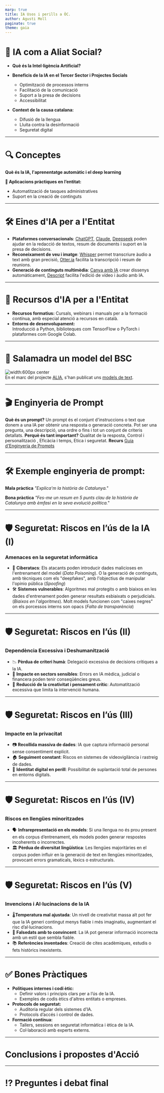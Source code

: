 ```yaml
---
marp: true
title: IA Usos i perills a ÒC.
author: Agusti Moll
paginate: true
theme: gaia
---
```

<style>
img[alt~="center"] {
  display: block;
  margin: 0 auto;
}
</style>
# 👥 IA com a Aliat Social?

- **Què és la Intel·ligència Artificial?**  

- **Beneficis de la IA en el Tercer Sector i Projectes Socials**  
  - Optimització de processos interns
  - Facilitació de la comunicació
  - Suport a la presa de decisions
  - Accessibilitat

- **Context de la causa catalana:**
  - Difusió de la llengua
  - Lluita contra la desinformació
  - Seguretat digital

<!--
**Notes:**  
- La Intel·ligència Artificial (IA) es refereix a sistemes informàtics capaços d'executar tasques que normalment requereixen intel·ligència humana, com ara el reconeixement de patrons, la presa de decisions o la generació de llenguatge. Des de les seves primeres investigacions als anys 50 fins als models actuals basats en xarxes neuronals, la IA ha evolucionat per convertir-se en una eina fonamental en múltiples sectors.
- Beneficis de la IA en el Tercer Sector i Projectes Socials
  - Optimització de processos interns: Automatització de tasques administratives com la gestió de bases de dades o el seguiment de projectes.
  - Facilitació de la comunicació: Creació de resums automàtics, assistència en la redacció de materials de sensibilització o gestió de xarxes socials.
  - Suport a la presa de decisions: Anàlisi de dades per a millorar estratègies de captació de fons o l’impacte de campanyes socials.
  - Accessibilitat: Aplicacions que milloren l’accés a la informació per a persones amb discapacitat visual o auditiva.

- Context de la causa catalana i la tecnologia com a eina estratègica
La IA pot jugar un paper clau en la defensa de drets socials i la promoció de la llengua i cultura catalana:

  - Preservació i difusió de la llengua: Sistemes de traducció automàtica i correcció en català.
  - Lluita contra la desinformació: Anàlisi de notícies falses i identificació d'informació manipulada.
  - Seguretat digital: Eines de protecció de dades i comunicació xifrada per garantir la privacitat de les entitats.
-->
---
# 🔍 Conceptes

**Què és la IA, l'aprenentatge automàtic i el deep learning**  
  
**🚀 Aplicacions pràctiques en l’entitat:**  
  - Automatització de tasques administratives
  - Suport en la creació de continguts

<!--   
**Notes:**  
Concepte:
Cercles concentrics.

**Intel·ligència Artificial (IA)*: Fa referència a sistemes informàtics que poden realitzar tasques que normalment requereixen intel·ligència humana, com ara la presa de decisions, el reconeixement d'imatges o el processament del llenguatge.

**Aprenentatge automàtic (Machine Learning - ML)**: És una subcategoria de la IA on els sistemes aprenen patrons a partir de dades i fan prediccions sense ser explícitament programats. Un exemple pràctic podria ser un sistema que categoritza correus electrònics com a "importants" o "brossa" en funció dels missatges que l’usuari obre més sovint.

**Deep Learning**: És una branca de l’aprenentatge automàtic que utilitza xarxes neuronals artificials per processar grans volums de dades. Per exemple, el reconeixement facial en xarxes socials o la traducció automàtica en temps real.

Aplicacions pràctiques en una entitat de causa
Les entitats socials poden aprofitar la IA per millorar l'eficiència i optimitzar recursos en diferents àmbits:

**Automatització de tasques administratives**

- Eines d’IA poden ajudar a organitzar grans volums de dades sobre socis, donacions o projectes.
- Exemples: Sistemes que classifiquen documents automàticament o generen resums d'informes.
**Suport en la creació de continguts**

- Assistents d’IA poden suggerir textos per comunicats de premsa, publicacions a xarxes socials o butlletins informatius.
- Exemples: IA que analitza el sentiment de comentaris a xarxes socials per ajustar el to de la comunicació.

-->
---

# 🛠 Eines d'IA per a l'Entitat

  - **Plataformes conversacionals**: [ChatGPT](https://chatgpt.com), [Claude](https://claude.ai/), [Deepseek](https://chat.deepseek.com/) poden ajudar en la redacció de textos, resum de documents i suport en la presa de decisions.
  - **Reconeixament de veu i imatge**: [Whisper](https://github.com/openai/whisper) permet transcriure àudio a text amb gran precisió, [Otter.ia](https://otter.ai/) facilita la transcripció i resum de reunions. 
  - **Generació de continguts multimèdia**: [Canva amb IA](https://www.canva.com/es_es/generador-imagenes-ia/) crear dissenys automàticament, [Descript](https://web.descript.com/) facilita l'edició de vídeo i àudio amb IA. 

---

# 🧰 Recursos d'IA per a l'Entitat
- **Recursos formatius:**
  Cursals, webinars i manuals per a la formació contínua, amb especial atenció a recursos en català.
- **Entorns de desenvolupament:**  
  Introducció a Python, biblioteques com TensorFlow o PyTorch i plataformes com Google Colab.


<!--
**Notes:**  
- ChatGPT: https://www.youtube.com/playlist?list=PL6kQim6ljTJuDrH3yPIxfrbHRBm_o8kxB
-->

---
# 🦎 **Salamadra** un model del BSC
![width:600px center](img/corpus_language_1.1.png)
En el marc del projecte [ALIA](https://alia.gob.es/), s'han publicat uns [models de text](https://langtech-bsc.gitbook.io/alia-kit/modelos/modelos-de-texto). 

---

# ​🎬​ Enginyeria de Prompt 


**Què és un prompt?**
Un prompt és el conjunt d'instruccions o text que donem a una IA per obtenir una resposta o generació concreta. Pot ser una pregunta, una descripció, una ordre o fins i tot un conjunt de criteris detallats.
**Perquè és tant important?**
Qualitat de la resposta, Control i personalització , Eficàcia i temps, Etica i seguretat.
**Recurs**
[Guia d'Enginyeria de Prompts](https://www.promptingguide.ai/ca)

<!---
Notes:
🔹 Qualitat de la resposta → Un bon prompt guia la IA per donar respostes més precises i útils.
🔹 Control i personalització → Permet afinar els resultats segons necessitats específiques.
🔹 Eficàcia i temps → Evita respostes vagues i redueix la necessitat de repetir consultes.
🔹 Ètica i seguretat → Un prompt ben formulat pot evitar biaixos i respostes problemàtiques.

-->

---

# 🛠 Exemple enginyeria de prompt:

**Mala pràctica**
  *"Explica'm la història de Catalunya."*

**Bona pràctica**
  *"Fes-me un resum en 5 punts clau de la història de Catalunya amb èmfasi en la seva evolució política."*


---

# 🛡 Seguretat: Riscos en l’ús de la IA (I)
### Amenaces en la seguretat informàtica
  - 🥷 **Ciberatacs**: Els atacants poden introducir dades malicioses en l'entrenament del model (*Data Poisoning*). O la generació de continguts, amb tècniques com els "deepfakes", amb l'objectius de manipular l'opinio pública (*Spoofing*)
  - 🛠 **Sistemes vulnerables**: Algoritmes mal protegits o amb biaixos en les dades d'entrenament poden generar resultats esbiaixats o perjudicials.(*Biaixos en l'algoritmes*). Molt models funcionen com "caixes negres" on els porcessos interns son opacs (*Falta de transparència*)

<!--
**Notes**
  Exemples de:
  - **Data Poisoing**: En sistemes de reconeixement facial s'han detectat casos on petites modificacions en les imatges permeten que persones no autoritzades siguin reconegudes com a legítimes.
  - **Spoofing**: Febrer del 2024, a Hong Kong: un treballador d'una multinacional va pagar 25 milions de dòlars, tal com havia acordat en una reunió amb una altra empresa. Els assistents, però, eren deepfakes fets amb IA. Juny del 2023, als Estats Units: una mare va rebre una trucada. A l'altra banda del telèfon parlava la seva filla dient que l'havien segrestat [IA darrera del 40% de les ciberestafes](http://archive.today/qnsUs). Però no ho era, la seva veu l'havien generat amb IA. Els atacs utilitzant al IA han aumentat des del 2022 un 370%, i es calcula que  
  - **Biaixos en l'algoritmes**
  - **Falta de transparència** : Els models no oberts, po
Aquests exemples ressalten la importància de desenvolupar i implementar sistemes d'IA amb mesures robustes de seguretat i ètica, per tal de minimitzar riscos i protegir tant les dades com els usuaris.

-->

---
# 🛡 Seguretat: Riscos en l’ús (II)

### Dependència Excessiva i Deshumanització
- 📉 **Pèrdua de criteri humà**: Delegació excessiva de decisions crítiques a la IA.
- 🏥 **Impacte en sectors sensibles**: Errors en IA mèdica, judicial o financera poden tenir conseqüències greus.
- 🤖 **Reducció de la creativitat i pensament crític**: Automatització excessiva que limita la intervenció humana.

---

# 🛡 Seguretat: Riscos en l’ús (III)

### Impacte en la privacitat
- 📷 **Recollida massiva de dades**: IA que captura informació personal sense consentiment explícit.
- 🏠 **Seguiment constant**: Riscos en sistemes de videovigilància i rastreig de dades.
- 📡 **Identitat digital en perill**: Possibilitat de suplantació total de persones en entorns digitals.

<!---
**Notes:**  
- Il·lustra amb exemples pràctics el mal ús d'algoritmes en altres contextos.  
- Reforça la necessitat d'una gestió proactiva dels riscos, tant tecnològics com ètics.
-->
---
# 🛡 Seguretat: Riscos en l’ús (IV)

### Riscos en llengües minoritzades
- 🗣️ **Infrarepresentació en els models**: Si una llengua no és prou present en els corpus d’entrenament, els models poden generar respostes incoherents o incorrectes.
- 🏛️ **Pèrdua de diversitat lingüística**: Les llengües majoritàries en el corpus poden influir en la generació de text en llengües minoritzades, provocant errors gramaticals, lèxics o estructurals.

---
# 🛡 Seguretat: Riscos en l’ús (V)

### Invencions i Al·lucinacions de la IA
- 🌡**Temperatura mal ajustada**:  Un nivell de creativitat massa alt pot fer que la IA generi contingut menys fiable i més imaginatiu, augmentant el risc d’al·lucinacions.
- 🤯 **Falsedats amb to convincent**: La IA pot generar informació incorrecta amb un estil que sembla fiable.
- 📚 **Referències inventades**: Creació de cites acadèmiques, estudis o fets històrics inexistents.

---
# ✅ Bones Pràctiques
- **Polítiques internes i codi ètic:**  
  - Definir valors i principis clars per a l’ús de la IA.  
  - Exemples de codis ètics d'altres entitats o empreses.
- **Protocols de seguretat:**  
  - Auditoria regular dels sistemes d’IA.  
  - Protocols d’accés i control de dades.
- **Formació contínua:**  
  - Tallers, sessions en seguretat informàtica i ètica de la IA.  
  - Col·laboració amb experts externs.

<!--
**Notes:**  
- Proposa la creació d’un comitè intern per supervisar l’ús de la IA.  
- Discutir la importància del manteniment constant i la revisió periòdica dels sistemes.

📌 Com mitigar-ho?
✔️ Exigir transparència en els models i bases de dades.
✔️ Aplicar auditories ètiques en el desenvolupament i ús d’IA.
✔️ Establir regulacions clares per a un ús responsable.
-->


---

# Conclusions i propostes d'Acció

<!--
- **Recapitulació:**  
  Repassa els conceptes claus, eines, riscos i bones pràctiques presentats.
- **Línies d’acció immediates:**  
  - Propostes per iniciar projectes pilots amb la IA.  
  - Establir un pla de formació continuada i monitorització de la seguretat.
- **Foment de la col·laboració:**  
  - Treball conjunt amb altres entitats i experts per compartir experiències.  
  - Creació d'una xarxa de suport intern per a la gestió dels riscos.

**Notes:**  
- Enfatitza que la integració de la IA és un procés continu i d'adaptació constant.  
- Convida els assistents a aportar idees i comprometre's amb mesures de seguretat i ètica.
-->
---

# ⁉️ Preguntes i debat final

<!-- 
- Espai per a Q&A: Obrir un espai per respondre preguntes i aclarir dubtes.
- Dinàmica de debat: Proposa un debat sobre casos pràctics o dilemes ètics.

**Notes:**  
- Anima als participants a compartir les seves experiències o inquietuds.  
- Facilita un ambient de diàleg obert sobre com avançar de manera segura i responsable.
-->